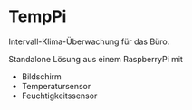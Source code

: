 # TempPi
Intervall-Klima-Überwachung für das Büro.

Standalone Lösung aus einem RaspberryPi mit
- Bildschirm
- Temperatursensor
- Feuchtigkeitssensor 